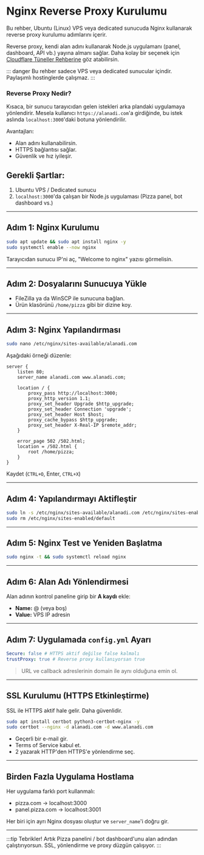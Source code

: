   <h1>Nginx Reverse Proxy Kurulumu</h1>
  <p>Bu rehber, Ubuntu (Linux) VPS veya dedicated sunucuda Nginx kullanarak reverse proxy kurulumu adımlarını içerir.</p>


Reverse proxy, kendi alan adını kullanarak Node.js uygulamanı (panel, dashboard, API vb.) yayına almanı sağlar. Daha kolay bir seçenek için [Cloudflare Tüneller Rehberine](cloudflare-tunnel) göz atabilirsin.

::: danger
Bu rehber sadece VPS veya dedicated sunucular içindir. Paylaşımlı hostinglerde çalışmaz.
:::

### Reverse Proxy Nedir?

Kısaca, bir sunucu tarayıcıdan gelen istekleri arka plandaki uygulamaya yönlendirir. Mesela kullanıcı `https://alanadi.com`'a girdiğinde, bu istek aslında `localhost:3000`'daki botuna yönlendirilir.

Avantajları:

* Alan adını kullanabilirsin.
* HTTPS bağlantısı sağlar.
* Güvenlik ve hız iyileşir.

## Gerekli Şartlar:

1. Ubuntu VPS / Dedicated sunucu
2. `localhost:3000`'da çalışan bir Node.js uygulaması (Pizza panel, bot dashboard vs.)

---

##  Adım 1: Nginx Kurulumu

```bash
sudo apt update && sudo apt install nginx -y
sudo systemctl enable --now nginx
```

Tarayıcıdan sunucu IP'ni aç, "Welcome to nginx" yazısı görmelisin.

---

##  Adım 2: Dosyalarını Sunucuya Yükle

* FileZilla ya da WinSCP ile sunucuna bağlan.
* Ürün klasörünü `/home/pizza` gibi bir dizine koy.

---

##  Adım 3: Nginx Yapılandırması

```bash
sudo nano /etc/nginx/sites-available/alanadi.com
```

Aşağıdaki örneği düzenle:

```nginx
server {
    listen 80;
    server_name alanadi.com www.alanadi.com;

    location / {
        proxy_pass http://localhost:3000;
        proxy_http_version 1.1;
        proxy_set_header Upgrade $http_upgrade;
        proxy_set_header Connection 'upgrade';
        proxy_set_header Host $host;
        proxy_cache_bypass $http_upgrade;
        proxy_set_header X-Real-IP $remote_addr;
    }

    error_page 502 /502.html;
    location = /502.html {
        root /home/pizza;
    }
}
```

Kaydet (`CTRL+O`, Enter, `CTRL+X`)

---

##  Adım 4: Yapılandırmayı Aktifleştir

```bash
sudo ln -s /etc/nginx/sites-available/alanadi.com /etc/nginx/sites-enabled/
sudo rm /etc/nginx/sites-enabled/default
```

---

##  Adım 5: Nginx Test ve Yeniden Başlatma

```bash
sudo nginx -t && sudo systemctl reload nginx
```

---

##  Adım 6: Alan Adı Yönlendirmesi

Alan adının kontrol paneline girip bir **A kaydı** ekle:

* **Name:** @ (veya boş)
* **Value:** VPS IP adresin

---

##  Adım 7: Uygulamada `config.yml` Ayarı

```yaml
Secure: false # HTTPS aktif değilse false kalmalı
trustProxy: true # Reverse proxy kullanıyorsan true
```

> URL ve callback adreslerinin domain ile aynı olduğuna emin ol.

---

##  SSL Kurulumu (HTTPS Etkinleştirme)

SSL ile HTTPS aktif hale gelir. Daha güvenlidir.

```bash
sudo apt install certbot python3-certbot-nginx -y
sudo certbot --nginx -d alanadi.com -d www.alanadi.com
```

* Geçerli bir e-mail gir.
* Terms of Service kabul et.
* 2 yazarak HTTP'den HTTPS'e yönlendirme seç.

---

##  Birden Fazla Uygulama Hostlama

Her uygulama farklı port kullanmalı:

* pizza.com → localhost:3000
* panel.pizza.com → localhost:3001

Her biri için ayrı Nginx dosyası oluştur ve `server_name`'i doğru gir.

---

:::tip
Tebrikler! Artık Pizza panelini / bot dashboard'unu alan adından çalıştırıyorsun. SSL, yönlendirme ve proxy düzgün çalışıyor.
:::